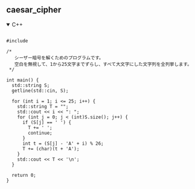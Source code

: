 ## caesar_cipher

<details open>
<summary>C++</summary>

<pre><code class="language-cpp">
#include <iostream>

/*
   シーザー暗号を解くためのプログラムです。
   空白を無視して、1から25文字までずらし、すべて大文字にした文字列を全列挙します。
 */

int main() {
  std::string S;
  getline(std::cin, S);

  for (int i = 1; i <= 25; i++) {
    std::string T = "";
    std::cout << i << ": ";
    for (int j = 0; j < (int)S.size(); j++) {
      if (S[j] == ' ') {
        T += ' ';
        continue;
      }
      int t = (S[j] - 'A' + i) % 26;
      T += (char)(t + 'A');
    }
    std::cout << T << '\n';
  }

  return 0;
}

</code></pre>

</details>

